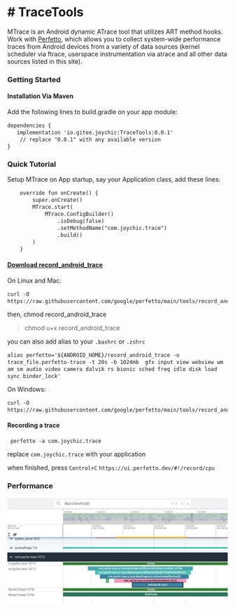 # # TraceTools
MTrace is an Android dynamic ATrace tool that utilizes ART method hooks. Work with [Perfetto](https://perfetto.dev/docs/), which allows you to collect system-wide performance traces from Android devices from a variety of data sources (kernel scheduler via ftrace, userspace instrumentation via atrace and all other data sources listed in this site).


### Getting Started
#### Installation Via Maven
Add the following lines to build.gradle on your app module:
```
dependencies {
   implementation 'io.gitee.joychic:TraceTools:0.0.1'
    // replace "0.0.1" with any available version
}
```

### Quick Tutorial

Setup MTrace on App startup, say your Application class, add these lines:

```
    override fun onCreate() {
        super.onCreate()
        MTrace.start(
            MTrace.ConfigBuilder()
                .isDebug(false)
                .setMethodName("com.joychic.trace")
                .build()
        )
    }
```

#### [Download record_android_trace](https://perfetto.dev/docs/quickstart/android-tracing)

On Linux and Mac:
```
curl -O https://raw.githubusercontent.com/google/perfetto/main/tools/record_android_trace
```
then, chmod record_android_trace
> chmod u+x record_android_trace

you can also add alias to your `.bashrc` or `.zshrc`

``` 
alias perfetto='${ANDROID_HOME}/record_android_trace -o trace_file.perfetto-trace -t 20s -b 1024mb  gfx input view webview wm am sm audio video camera dalvik rs bionic sched freq idle disk load sync binder_lock'
```

On Windows:
```
curl -O https://raw.githubusercontent.com/google/perfetto/main/tools/record_android_trace
```


#### Recording a trace
```
 perfetto -a com.joychic.trace
```
replace `com.joychic.trace` with your application

when finished, press `Control+C`    `https://ui.perfetto.dev/#!/record/cpu`

### Performance
![](doc/17231951542551.jpg)